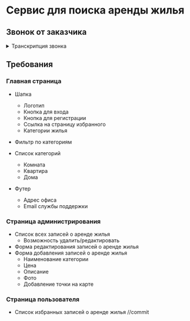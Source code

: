 # Сервис для поиска аренды жилья

## Звонок от заказчика

<details>
<summary>Транскрипция звонка</summary>
<p>
Привет, с вами Анатолий! У меня есть офис по аренде жилья и для увеличения поиска клиентов нужно создать отличный сайт. Мне сказали, что вы отличные специалисты и вам не составит труда создать 
для нас сервис по поиску жилья.

Идея в том, что пользователь сразу может увидеть все доступные варианты жилья и где они находятся на карте.

Ну как вам идея? Вместе мы сможем облегчить поиск жилья! Пока!

</p>
</details>

## Требования

### Главная страница

- Шапка
  - Логотип
  - Кнопка для входа
  - Кнопка для регистрации
  - Ссылка на страницу избранного
  - Категории жилья
- Фильтр по категориям
- Список категорий

  - Комната
  - Квартира
  - Дома

- Футер
  - Адрес офиса
  - Email службы поддержки

### Страница администрирования

- Список всех записей о аренде жилья
  - Возможность удалить/редактировать
- Форма редактирования записей о аренде жилья
- Форма добавления записей о аренде жилья
  - Наименование категории
  - Цена
  - Описание
  - Фото
  - Добавление точки на карте

### Страница пользователя

- Список избранных записей о аренде жилья
  //commit
